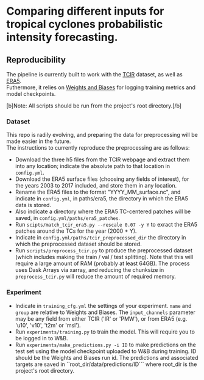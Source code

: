 # Comparing different inputs for tropical cyclones probabilistic intensity forecasting.
## Reproducibility
The pipeline is currently built to work with the [TCIR](https://www.csie.ntu.edu.tw/~htlin/program/TCIR/) dataset, as well as [ERA5](https://cds.climate.copernicus.eu/cdsapp#!/dataset/reanalysis-era5-pressure-levels?tab=overview).  
Futhermore, it relies on [Weights and Biases](https://wandb.ai/site) for logging training metrics and model checkpoints.  

[b]Note: All scripts should be run from the project's root directory.[/b]
### Dataset
This repo is radily evolving, and preparing the data for preprocessing will be made easier in the future.  
The instructions to currently reproduce the preprocessing are as follows:  
* Download the three h5 files from the TCIR webpage and extract them into any location; indicate the absolute path to that location in ```config.yml```.
* Download the ERA5 surface files (choosing any fields of interest), for the years 2003 to 2017 included, and store them in any location.
* Rename the ERA5 files to the format "YYYY_MM_surface.nc", and indicate in ```config.yml```, in paths/era5, the directory in which the ERA5 data is stored.
* Also indicate a directory where the ERA5 TC-centered patches will be saved, in ```config.yml/paths/era5_patches```.
* Run ```scipts/match_tcir_era5.py --rescale 0.07 -y Y``` to exract the ERA5 patches around the TCs for the year (2000 + Y).
* Indicate in ```config.yml/paths/tcir_preprocessed_dir``` the directory in which the preprocessed dataset should be stored.
* Run ```scripts/preprocess_tcir.py``` to produce the preprocessed dataset (which includes making the train / val / test splitting). Note that this will require a large amount of RAM (probably at least 64GB). The process uses Dask Arrays via xarray, and reducing the chunksize in ```preprocess_tcir.py``` will reduce the amount of required memory.
### Experiment
* Indicate in ```training_cfg.yml``` the settings of your experiment. ```name``` and ```group``` are relative to Weights and Biases. The ```input_channels``` parameter may be any field from either TCIR ('IR' or 'PMW'), or from ERA5 (e.g. 'u10', 'v10', 't2m' or 'msl').
* Run ```experiments/training.py``` to train the model. This will require you to be logged in to W&B.
* Run ```experiments/make_predictions.py -i ID``` to make predictions on the test set using the model checkpoint uploaded to W&B during training. ID should be the Weights and Biases run id. The predictions and associated targets are saved in ``root_dir/data/predictions/ID``` where root_dir is the project's root directory.
